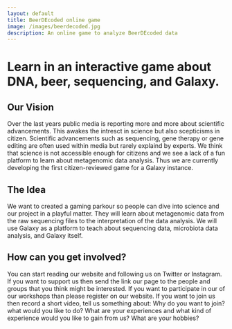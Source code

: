 ```yaml
---
layout: default
title: BeerDEcoded online game
image: /images/beerdecoded.jpg
description: An online game to analyze BeerDEcoded data
---
```


# Learn in an interactive game about DNA, beer, sequencing, and Galaxy.

## Our Vision
Over the last years public media is reporting more and more about scientific advancements. This awakes the intresct in science but also scepticisms in citizen. Scientific advancements such as sequencing, gene therapy or gene editing are often used within media but rarely explaind by experts. We think that science is not accessible enough for citizens and we see a lack of a fun platform to learn about metagenomic data analysis. Thus we are currently developing the first citizen-reviewed game for a Galaxy instance.

## The Idea
We want to created a gaming parkour so people can dive into science and our project in a playful matter. They will learn about metagenomic data from the raw sequencing files to the interpretation of the data analysis. We will use Galaxy as a platform to teach about sequencing data, microbiota data analysis, and Galaxy itself.

## How can you get involved?
You can start reading our website and following us on Twitter or Instagram. If you want to support us then send the link our page to the people and groups that you think might be interested. If you want to participate in our of our workshops than please register on our website. If you want to join us then record a short video, tell us something about: Why do you want to join? what would you like to do? What are your experiences and what kind of experience would you like to gain from us? What are your hobbies?
